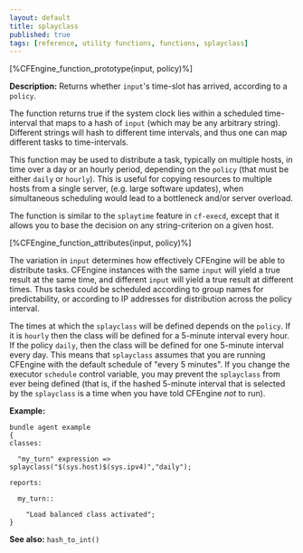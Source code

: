 ```yaml
---
layout: default
title: splayclass
published: true
tags: [reference, utility functions, functions, splayclass]
---
```


[%CFEngine_function_prototype(input, policy)%]

**Description:** Returns whether `input`'s time-slot has arrived,
according to a ```policy```.

The function returns true if the system clock lies within a scheduled
time-interval that maps to a hash of `input` (which may be any arbitrary
string). Different strings will hash to different time intervals, and thus one
can map different tasks to time-intervals.

This function may be used to distribute a task, typically on multiple hosts, in time over a day or an hourly period, depending on the ```policy``` (that must be either `daily` or `hourly`). This is useful for copying resources to multiple hosts from a single server, (e.g. large software updates), when simultaneous scheduling would lead to a bottleneck and/or server overload.

The function is similar to the `splaytime` feature in `cf-execd`, except that it allows you to base the decision on any string-criterion on a given host.

[%CFEngine_function_attributes(input, policy)%]

The variation in `input` determines how effectively CFEngine will be able to
distribute tasks. CFEngine instances with the same `input` will yield a true
result at the same time, and different `input` will yield a true result at
different times. Thus tasks could be scheduled according to group names for
predictability, or according to IP addresses for distribution across the
policy interval.

The times at which the `splayclass` will be defined depends on the ```policy```.
If it is `hourly` then the class will be defined for a 5-minute interval every
hour. If the policy `daily`, then the class will be defined for one 5-minute
interval every day. This means that `splayclass` assumes that you are running
CFEngine with the default schedule of "every 5 minutes". If you change the
executor `schedule` control variable, you may prevent the `splayclass` from
ever being defined (that is, if the hashed 5-minute interval that is selected
by the `splayclass` is a time when you have told CFEngine *not* to run).

**Example:**

```cf3
bundle agent example
{
classes:

  "my_turn" expression => splayclass("$(sys.host)$(sys.ipv4)","daily");

reports:

  my_turn::

    "Load balanced class activated";
}
```

**See also:** `hash_to_int()`
